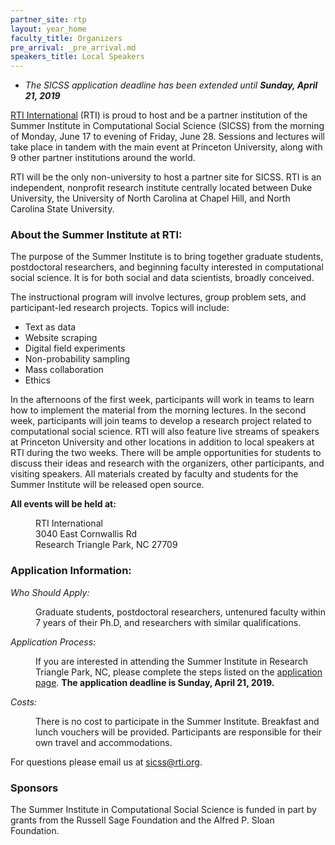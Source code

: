 ```yaml
---
partner_site: rtp
layout: year_home
faculty_title: Organizers
pre_arrival: _pre_arrival.md
speakers_title: Local Speakers
---
```


<ul class="list-group">
  <li class="list-group-item list-group-item-info"><i>The SICSS application deadline has been extended until <b>Sunday, April 21, 2019</b></i></li>
</ul>

[RTI International](https://www.rti.org/) (RTI) is proud to host and be a partner institution of the Summer Institute in Computational Social Science (SICSS) from the morning of Monday, June 17 to evening of Friday, June 28. Sessions and lectures will take place in tandem with the main event at Princeton University, along with 9 other partner institutions around the world. 

RTI will be the only non-university to host a partner site for SICSS. RTI is an independent, nonprofit research institute centrally located between Duke University, the University of North Carolina at Chapel Hill, and North Carolina State University. 

### About the Summer Institute at RTI:

The purpose of the Summer Institute is to bring together graduate students, postdoctoral researchers, and beginning faculty interested in computational social science. It is for both social and data scientists, broadly conceived.

The instructional program will involve lectures, group problem sets, and participant-led research projects. Topics will include:

- Text as data
- Website scraping
- Digital field experiments
- Non-probability sampling
- Mass collaboration
- Ethics  

In the afternoons of the first week, participants will work in teams to learn how to implement the material from the morning lectures. In the second week, participants will join teams to develop a research project related to computational social science. RTI will also feature live streams of speakers at Princeton University and other locations in addition to local speakers at RTI during the two weeks. There will be ample opportunities for students to discuss their ideas and research with the organizers, other participants, and visiting speakers. All materials created by faculty and students for the Summer Institute will be released open source.

**All events will be held at:**<br>

<dl>
	<dd>RTI International</dd>
	<dd>3040 East Cornwallis Rd</dd>
	<dd>Research Triangle Park, NC 27709</dd>
 </dl>

### Application Information:


<dl>
	<dt><i>Who Should Apply:</i></dt>
	<dd>
		<p>Graduate students, postdoctoral researchers, untenured faculty within 7 years of their Ph.D, and researchers with similar qualifications. </p>
	</dd>
</dl>

<dl>
	<dt><i>Application Process:</i></dt>
	<dd>
		<p>If you are interested in attending the Summer Institute in Research Triangle Park, NC, please complete the steps listed on the <a href="/summer-institute/2019/rtp/apply">application page</a>. <b>The application deadline is Sunday, April 21, 2019.</b></p>
	</dd>
</dl>

<dl>
	<dt><i>Costs:</i></dt>
	<dd>
		<p>There is no cost to participate in the Summer Institute. Breakfast and lunch vouchers will be provided. Participants are responsible for their own travel and accommodations.</p>
	</dd>
</dl>

For questions please email us at <sicss@rti.org>.

### Sponsors

The Summer Institute in Computational Social Science is funded in part by grants from the Russell Sage Foundation and the Alfred P. Sloan Foundation.

